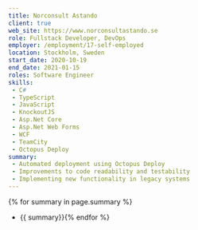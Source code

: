 ```yaml
---
title: Norconsult Astando
client: true
web_site: https://www.norconsultastando.se
role: Fullstack Developer, DevOps
employer: /employment/17-self-employed
location: Stockholm, Sweden
start_date: 2020-10-19
end_date: 2021-01-15
roles: Software Engineer
skills: 
 - C#
 - TypeScript
 - JavaScript
 - KnockoutJS
 - Asp.Net Core
 - Asp.Net Web Forms
 - WCF
 - TeamCity
 - Octopus Deploy
summary: 
 - Automated deployment using Octopus Deploy
 - Improvements to code readability and testability 
 - Implementing new functionality in legacy systems
---
```

{% for summary in page.summary %}
* {{ summary}}{% endfor %}
<!--more-->
